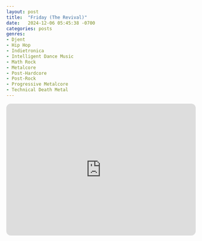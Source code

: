 ```yaml
---
layout: post
title:  "Friday (The Revival)"
date:   2024-12-06 05:45:38 -0700
categories: posts
genres:
- Djent
- Hip Hop
- Indietronica
- Intelligent Dance Music
- Math Rock
- Metalcore
- Post-Hardcore
- Post-Rock
- Progressive Metalcore
- Technical Death Metal 
---
```

<iframe style="border-radius:12px" src="https://open.spotify.com/embed/playlist/1bsvZh0NFkusEGn3zm6ae4?utm_source=generator" width="100%" height="352" frameBorder="0" allowfullscreen="" allow="autoplay; clipboard-write; encrypted-media; fullscreen; picture-in-picture" loading="lazy"></iframe>